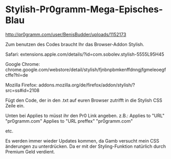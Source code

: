 # Stylish-Pr0gramm-Mega-Episches-Blau
http://pr0gramm.com/user/BenisBudder/uploads/1152173

Zum benutzen des Codes braucht Ihr das Browser-Addon Stylish.

Safari: extensions.apple.com/details/?id=com.sobolev.stylish-5555L95H45

Google Chrome: chrome.google.com/webstore/detail/stylish/fjnbnpbmkenffdnngjfgmeleoegfcffe?hl=de

Mozilla Firefox: addons.mozilla.org/de/firefox/addon/stylish/?src=ss#id=2108 

Fügt den Code, der in den .txt auf euren Browser zutrifft in die Stylish CSS Zeile ein.

Unten bei Applies to müsst ihr den Pr0 Link angeben.
z.B.: 
Applies to "URL" "pr0gramm.com"
Applies to "URL preffex" "pr0gramm.com"

etc.

Es werden immer wieder Updates kommen, da Gamb versucht mein CSS änderungen zu unterdrücken.
Da er mit der Styling-Funktion natürlich durch Premium Geld verdient.
